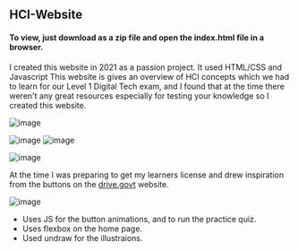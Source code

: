 ## HCI-Website

#### To view, just download as a zip file and open the index.html file in a browser. 

I created this website in 2021 as a passion project. It used HTML/CSS and Javascript
This website is gives an overview of HCI concepts which we had to learn for our Level 1 Digital Tech exam, and I found that at the time there weren't any great resources especially for testing your knowledge so I created this website. 


![image](https://github.com/jigsaw273/HCI-Website/assets/140861149/3c4e9058-85a1-4f65-8a92-2f90b00e01a1)

![image](https://github.com/jigsaw273/HCI-Website/assets/140861149/44e69759-29bf-4d11-bd87-658e653058b5)
![image](https://github.com/jigsaw273/HCI-Website/assets/140861149/05dd3cb2-1174-4ce8-aeb2-eb78ec20f3e4)

![image](https://github.com/jigsaw273/HCI-Website/assets/140861149/6eb43bcd-7695-4549-b3c3-c615bd600cff)


At the time I was preparing to get my learners license and drew inspiration from the buttons on the [drive.govt](https://drive.govt.nz/) website. 

![image](https://github.com/jigsaw273/HCI-Website/assets/140861149/aa2cb269-af23-4068-b625-734b14910cd3)

- Uses JS for the button animations, and to run the practice quiz. 
- Uses flexbox on the home page.
- Used undraw for the illustraions.

